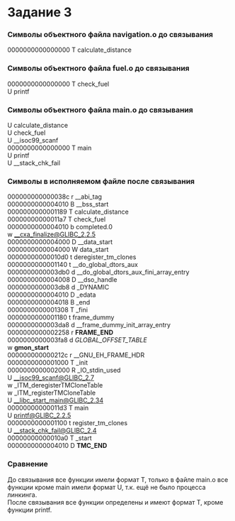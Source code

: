 # Задание 3

### Символы объектного файла navigation.o до связывания
0000000000000000 T calculate_distance

### Символы объектного файла fuel.o до связывания
0000000000000000 T check_fuel <br>
U printf

### Символы объектного файла main.o до связывания
U calculate_distance <br>
U check_fuel <br>
U __isoc99_scanf <br>
0000000000000000 T main <br>
U printf <br>
U __stack_chk_fail <br>

### Символы в исполняемом файле после связывания
000000000000038c r __abi_tag<br>
0000000000004010 B __bss_start<br>
0000000000001189 T calculate_distance<br>
00000000000011a7 T check_fuel<br>
0000000000004010 b completed.0<br>
                 w __cxa_finalize@GLIBC_2.2.5<br>
0000000000004000 D __data_start<br>
0000000000004000 W data_start<br>
00000000000010d0 t deregister_tm_clones<br>
0000000000001140 t __do_global_dtors_aux<br>
0000000000003db0 d __do_global_dtors_aux_fini_array_entry<br>
0000000000004008 D __dso_handle<br>
0000000000003db8 d _DYNAMIC<br>
0000000000004010 D _edata<br>
0000000000004018 B _end<br>
0000000000001308 T _fini<br>
0000000000001180 t frame_dummy<br>
0000000000003da8 d __frame_dummy_init_array_entry<br>
0000000000002258 r __FRAME_END__<br>
0000000000003fa8 d _GLOBAL_OFFSET_TABLE_<br>
                 w __gmon_start__<br>
000000000000212c r __GNU_EH_FRAME_HDR<br>
0000000000001000 T _init<br>
0000000000002000 R _IO_stdin_used<br>
                 U __isoc99_scanf@GLIBC_2.7<br>
                 w _ITM_deregisterTMCloneTable<br>
                 w _ITM_registerTMCloneTable<br>
                 U __libc_start_main@GLIBC_2.34<br>
00000000000011d3 T main<br>
                 U printf@GLIBC_2.2.5<br>
0000000000001100 t register_tm_clones<br>
                 U __stack_chk_fail@GLIBC_2.4<br>
00000000000010a0 T _start<br>
0000000000004010 D __TMC_END__<br>


### Сравнение
До связывания все функции имели формат Т, только в файле main.o все функции кроме main имели формат U, т.к. ещё не было процесса линкинга.<br>
После связывания все функции определены и имеют формат T, кроме функции printf. 